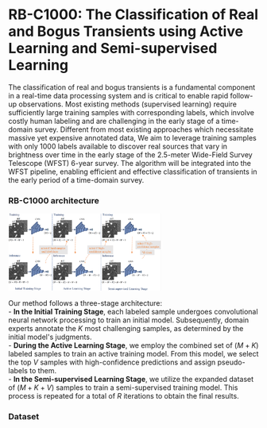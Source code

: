 # RB-C1000: The Classification of Real and Bogus Transients using Active Learning and Semi-supervised Learning

The classification of real and bogus transients is a fundamental component in a real-time data processing system and is critical to enable rapid follow-up observations. Most existing methods (supervised learning) require sufficiently large training samples with corresponding labels, which involve costly human labeling and are challenging in the early stage of a time-domain survey. Different from most existing approaches which necessitate massive yet expensive annotated data, We aim to leverage training samples with only 1000 labels available to discover real sources that vary in brightness over time in the early stage of the 2.5-meter Wide-Field Survey Telescope (WFST) 6-year survey. The algorithm will be integrated into the WFST pipeline, enabling efficient and effective classification of transients in the early period of a time-domain survey.

### RB-C1000 architecture

<img src="picture/pipeline.png" alt="vis2" style="zoom:30%;" />

Our method follows a three-stage architecture:    
    - **In the Initial Training Stage**, each labeled sample undergoes convolutional neural network processing to train an initial model. Subsequently, domain experts annotate the $K$ most challenging samples, as determined by the initial model's judgments.   
    - **During the Active Learning Stage**, we employ the combined set of $(M+K)$ labeled samples to train an active training model. From this model, we select the top $V$ samples with high-confidence predictions and assign pseudo-labels to them.   
    - **In the Semi-supervised Learning Stage**, we utilize the expanded dataset of $(M+K+V)$ samples to train a semi-supervised training model. This process is repeated for a total of $R$ iterations to obtain the final results.  

### Dataset
